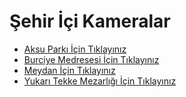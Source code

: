 # Şehir İçi Kameralar
* [Aksu Parkı İçin Tıklayınız](https://merakum.heyturkiye.tech/sehiricikameralar/aksu)
* [Burciye Medresesi İçin Tıklayınız](https://merakum.heyturkiye.tech/sehiricikameralar/medrese)
* [Meydan İçin Tıklayınız](https://merakum.heyturkiye.tech/sehiricikameralar/meydan)
* [Yukarı Tekke Mezarlığı İçin Tıklayınız](https://merakum.heyturkiye.tech/sehiricikameralar/tekke)

